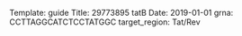 Template: guide
Title: 29773895 tatB
Date: 2019-01-01
grna: CCTTAGGCATCTCCTATGGC
target_region: Tat/Rev
